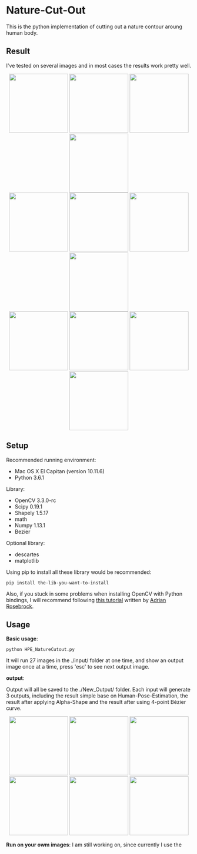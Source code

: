 # Nature-Cut-Out

This is the python implementation of cutting out a nature contour aroung human body.

## Result

I've tested on several images and in most cases the results work pretty well.

<div align="center">
<img src="https://raw.githubusercontent.com/w102060018w/Nature-Cut-Out/blob/master/input/testImg8.jpg" height="160px">
<img src="https://raw.githubusercontent.com/w102060018w/Nature-Cut-Out/blob/master/output/8_Bezier_modified_contour.jpg" height="160px">
<img src="https://raw.githubusercontent.com/w102060018w/Nature-Cut-Out/blob/master/input/testImg11.jpg" height="160px">
<img src="https://raw.githubusercontent.com/w102060018w/Nature-Cut-Out/blob/master/output/11_Bezier_modified_contour.jpg" height="160px">
</div>

<div align="center">
<img src="https://raw.githubusercontent.com/w102060018w/Nature-Cut-Out/blob/master/input/testImg13.jpg" height="160px">
<img src="https://raw.githubusercontent.com/w102060018w/Nature-Cut-Out/blob/master/output/13_Bezier_modified_contour.jpg" height="160px">
<img src="https://raw.githubusercontent.com/w102060018w/Nature-Cut-Out/blob/master/input/testImg19.jpg" height="160px">
<img src="https://raw.githubusercontent.com/w102060018w/Nature-Cut-Out/blob/master/output/19_Bezier_modified_contour.jpg" height="160px">
</div>

<div align="center">
<img src="https://raw.githubusercontent.com/w102060018w/Nature-Cut-Out/blob/master/input/testImg23.jpg" height="160px">
<img src="https://raw.githubusercontent.com/w102060018w/Nature-Cut-Out/blob/master/output/23_Bezier_modified_contour.jpg" height="160px">
<img src="https://raw.githubusercontent.com/w102060018w/Nature-Cut-Out/blob/master/input/testImg9.jpg" height="160px">
<img src="https://raw.githubusercontent.com/w102060018w/Nature-Cut-Out/blob/master/output/9_Bezier_modified_contour.jpg" height="160px">
</div>

## Setup

Recommended running environment:
* Mac OS X El Capitan (version 10.11.6) 
* Python 3.6.1

Library:
* OpenCV 3.3.0-rc
* Scipy 0.19.1
* Shapely 1.5.17
* math
* Numpy 1.13.1
* Bezier

Optional library:
* descartes
* matplotlib

Using pip to install all these library would be recommended:
```
pip install the-lib-you-want-to-install
```
Also, if you stuck in some problems when installing OpenCV with Python bindings, I will recommend following [this tutorial](http://www.pyimagesearch.com/2016/12/05/macos-install-opencv-3-and-python-3-5/) written by [Adrian Rosebrock](http://www.pyimagesearch.com/author/adrian/).

## Usage
**Basic usage**:
```
python HPE_NatureCutout.py
```
It will run 27 images in the ./input/ folder at one time, and show an output image once at a time, press 'esc' to see next output image.

**output**:

Output will all be saved to the ./New_Output/ folder. Each input will generate 3 outputs, including the result simple base on Human-Pose-Estimation, the result after applying Alpha-Shape and the result after using 4-point Bézier curve.

<div align="center">
<img src="https://raw.githubusercontent.com/w102060018w/Nature-Cut-Out/blob/master/input/7_Base_On_HPE.jpg" height="160px">
<img src="https://raw.githubusercontent.com/w102060018w/Nature-Cut-Out/blob/master/output/7_Alpha_Shape_modified_contour.jpg" height="160px">
<img src="https://raw.githubusercontent.com/w102060018w/Nature-Cut-Out/blob/master/input/7_Bezier_modified_contour.jpg" height="160px">
</div>
<div align="center">
<img src="https://raw.githubusercontent.com/w102060018w/Nature-Cut-Out/blob/master/input/22_Base_On_HPE.jpg" height="160px">
<img src="https://raw.githubusercontent.com/w102060018w/Nature-Cut-Out/blob/master/output/22_Alpha_Shape_modified_contour.jpg" height="160px">
<img src="https://raw.githubusercontent.com/w102060018w/Nature-Cut-Out/blob/master/input/22_Bezier_modified_contour.jpg" height="160px">
</div>

**Run on your owm images**:
I am still working on, since currently I use the
